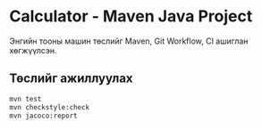 # Calculator - Maven Java Project

Энгийн тооны машин төслийг Maven, Git Workflow, CI ашиглан хөгжүүлсэн.

## Төслийг ажиллуулах

```bash
mvn test
mvn checkstyle:check
mvn jacoco:report
